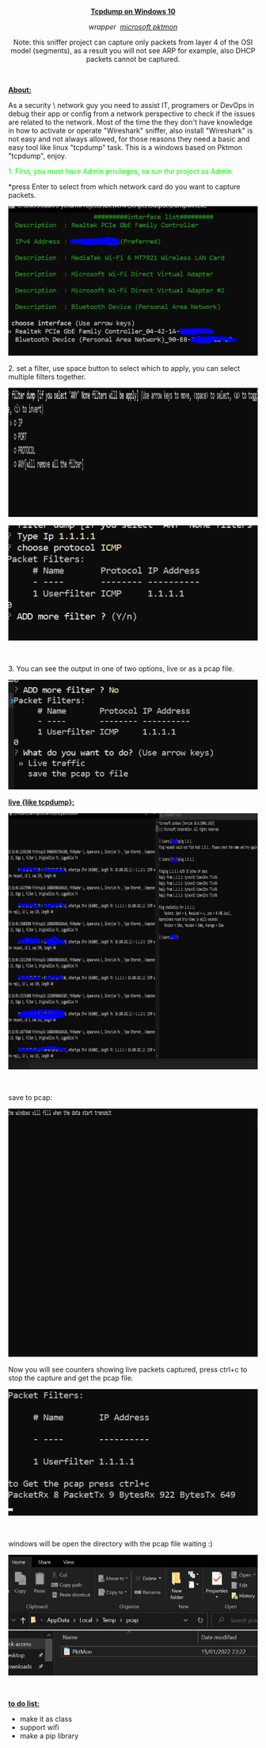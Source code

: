 <p style="text-align: center;"><span style="text-decoration: underline;"><strong>Tcpdump on Windows 10</strong></span></p>
<p style="text-align: center;"><em>wrapper&nbsp; <a href="https://docs.microsoft.com/en-us/windows-server/networking/technologies/pktmon/pktmon">microsoft pktmon</a></em></p>
<p style="text-align: center;">Note: this sniffer project can capture only packets from layer 4 of the OSI model (segments), as a result you will not see ARP for example, also DHCP packets cannot be captured.</p>
<p style="text-align: center;">&nbsp;</p>
<p><span style="text-decoration: underline;"><strong>About:</strong></span></p>
<p>As a security \ network guy you need to assist IT, programers or DevOps in debug their app or config from a network perspective to check if the issues are related to the network. Most of the time the they don't have knowledge in how to activate or operate "Wireshark" sniffer, also install "Wireshark" is not easy and not always allowed, for those reasons they need a basic and easy tool like linux "tcpdump" task. This is a windows based on Pktmon "tcpdump", enjoy.</p>
<p><span style="color: #00ff00;">1. First, you must have Admin privileges, so run the project as Admin.</span></p>
<p>*press Enter to select from which network card do you want to capture packets.</p>
<p><img src="https://github.com/idanless/tcpdump-windows-10/blob/main/Main.JPG?raw=true" alt="" /></p>
<p style="text-align: left;">2. set a filter, use space button to select which to apply, you can select multiple filters together.</p>
<p style="text-align: left;"><img src="https://github.com/idanless/tcpdump-windows-10/blob/main/Filter1.JPG?raw=true" alt="" width="1317" height="260" /></p>
<p style="text-align: left;"><img src="https://github.com/idanless/tcpdump-windows-10/blob/main/Filter2.JPG?raw=true" alt="" /></p>
<p style="text-align: left;">&nbsp;</p>
<p style="text-align: left;">3. You can see the output in one of two options, live or as a pcap file.</p>
<p style="text-align: left;"><img src="https://github.com/idanless/tcpdump-windows-10/blob/main/Recoded.JPG?raw=true" alt="" /></p>
<p style="text-align: left;"><span style="text-decoration: underline;"><strong>live {like tcpdump}:</strong></span></p>
<p style="text-align: left;"><img src="https://github.com/idanless/tcpdump-windows-10/blob/main/livetraffic.JPG?raw=true" alt="" width="1071" height="516" /></p>
<p style="text-align: left;">&nbsp;</p>
<p style="text-align: left;">save to pcap:</p>
<p style="text-align: left;"><img src="https://github.com/idanless/tcpdump-windows-10/blob/main/status.JPG?raw=true" alt="" width="947" height="500" /></p>
<p style="text-align: left;">Now you will see counters showing live packets captured, press ctrl+c to stop the capture and get the pcap file.</p>
<p style="text-align: left;"><img src="https://github.com/idanless/tcpdump-windows-10/blob/main/pcapfile.JPG?raw=true" alt="" /></p>
<p style="text-align: left;">&nbsp;</p>
<p style="text-align: left;">windows will be open the directory with the pcap file waiting :)</p>
<p style="text-align: left;"><img src="https://github.com/idanless/tcpdump-windows-10/blob/main/openpcap.JPG?raw=true" alt="" /></p>
<p style="text-align: left;">&nbsp;</p>
<p style="text-align: left;"><span style="text-decoration: underline;"><strong>to do list:</strong></span></p>
<ul>
<li style="text-align: left;">make it as class</li>
<li style="text-align: left;">support wifi&nbsp;</li>
<li style="text-align: left;">make a pip library</li>
</ul>
<p style="text-align: left;">&nbsp;</p>
<p style="text-align: left;">&nbsp;</p>
<p style="text-align: left;">&nbsp;</p>
<p style="text-align: left;">&nbsp;</p>
